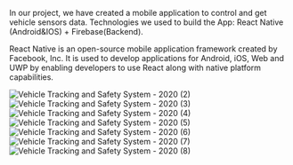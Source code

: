In our project, we have created a mobile application to control and get vehicle sensors data.
Technologies we used to build the App: React Native (Android&IOS) + Firebase(Backend).

React Native is an open-source mobile application framework created by Facebook, Inc. It is used to develop applications for Android, iOS, Web and UWP by enabling developers to use React along with native platform capabilities. 


![Vehicle Tracking and Safety System - 2020 (2)](https://user-images.githubusercontent.com/14273726/148691316-d72c8ae3-cfbd-4598-87f0-e8eec4b3727a.png)
![Vehicle Tracking and Safety System - 2020 (3)](https://user-images.githubusercontent.com/14273726/148691323-85c5c40d-6297-4481-b85b-70ef98ac1202.png)
![Vehicle Tracking and Safety System - 2020 (4)](https://user-images.githubusercontent.com/14273726/148691327-2ce42bda-49f7-4899-aa92-040ff594f15f.png)
![Vehicle Tracking and Safety System - 2020 (5)](https://user-images.githubusercontent.com/14273726/148691330-1d5ec647-4381-4f6e-8cb9-e29b5c47b6f0.png)
![Vehicle Tracking and Safety System - 2020 (6)](https://user-images.githubusercontent.com/14273726/148691333-102d61da-4729-4ad1-b0dd-4f110f33b16d.png)
![Vehicle Tracking and Safety System - 2020 (7)](https://user-images.githubusercontent.com/14273726/148691335-b188745a-676c-4ae9-892c-1ae882ce6ec6.png)
![Vehicle Tracking and Safety System - 2020 (8)](https://user-images.githubusercontent.com/14273726/148691337-37c1531c-cec4-4df9-b2d9-09adb36a00ed.png)

